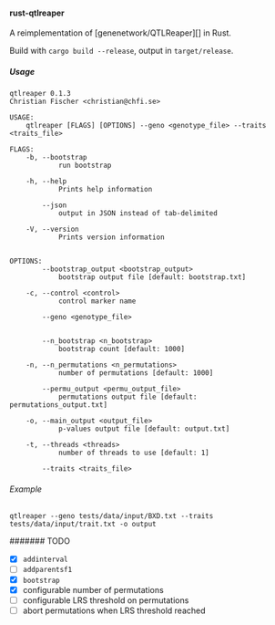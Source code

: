 #### rust-qtlreaper


A reimplementation of [genenetwork/QTLReaper][] in Rust.

Build with `cargo build --release`, output in `target/release`.

##### Usage

```
qtlreaper 0.1.3
Christian Fischer <christian@chfi.se>

USAGE:
    qtlreaper [FLAGS] [OPTIONS] --geno <genotype_file> --traits <traits_file>

FLAGS:
    -b, --bootstrap
            run bootstrap

    -h, --help
            Prints help information

        --json
            output in JSON instead of tab-delimited

    -V, --version
            Prints version information


OPTIONS:
        --bootstrap_output <bootstrap_output>
            bootstrap output file [default: bootstrap.txt]

    -c, --control <control>
            control marker name

        --geno <genotype_file>


        --n_bootstrap <n_bootstrap>
            bootstrap count [default: 1000]

    -n, --n_permutations <n_permutations>
            number of permutations [default: 1000]

        --permu_output <permu_output_file>
            permutations output file [default: permutations_output.txt]

    -o, --main_output <output_file>
            p-values output file [default: output.txt]

    -t, --threads <threads>
            number of threads to use [default: 1]

        --traits <traits_file>
```


###### Example

```
qtlreaper --geno tests/data/input/BXD.txt --traits tests/data/input/trait.txt -o output
```


####### TODO

- [X] `addinterval`
- [ ] `addparentsf1`
- [X] `bootstrap`
- [X] configurable number of permutations
- [ ] configurable LRS threshold on permutations
- [ ] abort permutations when LRS threshold reached
